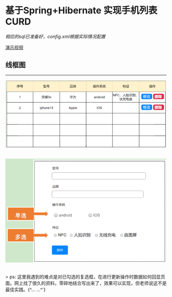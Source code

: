 # 基于Spring+Hibernate 实现手机列表CURD
*相应的sql已准备好，config.xml根据实际情况配置*

[演示视频](https://www.bilibili.com/video/BV1zZ4y1e71r/?vd_source=ea2fae5d4f0f5c1e25984fab0fbbcd44)
<br>

## 线框图
---
![](designs/preview-1.png)  
<br>


![](designs/preview-2.png)

<br>
> ps: 这里我遇到的难点是对已勾选的复选框，在进行更新操作时数据如何回显页面。网上找了很久的资料，零碎地结合写出来了，效果可以实现，但老师说这不是最佳实践。{^… …^'}
